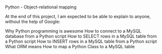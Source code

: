Python - Object-relational mapping

At the end of this project, I am expected to be able to explain to anyone, without the help of Google:

Why Python programming is awesome
How to connect to a MySQL database from a Python script
How to SELECT rows in a MySQL table from a Python script
How to INSERT rows in a MySQL table from a Python script
What ORM means
How to map a Python Class to a MySQL table
